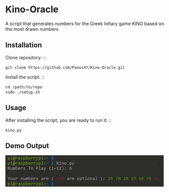 # Kino-Oracle
A script that generates numbers for the Greek lottary game KINO based on the most drawn numbers

Installation
------------

Clone repository:
::

    git clone https://github.com/PanosXY/Kino-Oracle.git
    
Install the script:
::

    cd /path/to/repo
    sudo ./setup.sh
    
Usage
-----

After installing the script, you are ready to run it:
::

    kino.py
    
Demo Output
-----------

![alt tag](https://github.com/PanosXY/Kino-Oracle/blob/master/demo.JPG)
